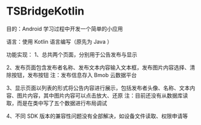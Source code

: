 # TSBridgeKotlin

目的：Android 学习过程中开发一个简单的小应用

语言：使用 Kotlin 语言编写（原先为 Java ）

功能实现：
1、总共两个页面，分别用于公告发布与显示

2、发布页面包含发布者名称、发布文本内容输入文本框，发布图片内容选择、清除按钮，发布按钮
注：发布信息存入 Bmob 云数据平台

3、显示页面以列表的形式将公告内容进行展示，包括发布者头像、名称、文本内容、图片内容，其中图片内容可以点击放大、还原
注：目前还没有从数据库读取，而是在类中写了五个数据进行布局调试

4、不同 SDK 版本的兼容性问题没有全部解决，如设备文件读取、权限申请等


